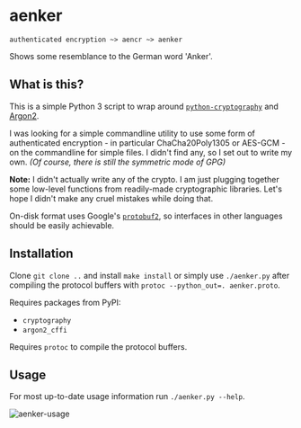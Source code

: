 # aenker

`authenticated encryption ~> aencr ~> aenker`

Shows some resemblance to the German word 'Anker'.

## What is this?

This is a simple Python 3 script to wrap around [`python-cryptography`](https://pypi.python.org/pypi/cryptography)
and [Argon2](https://pypi.python.org/pypi/argon2_cffi).

I was looking for a simple commandline utility to use some form of
authenticated encryption - in particular ChaCha20Poly1305 or AES-GCM -
on the commandline for simple files. I didn't find any, so I set out to
write my own. _(Of course, there is still the symmetric mode of GPG)_

__Note:__ I didn't actually write any of the crypto. I am just plugging
together some low-level functions from readily-made cryptographic
libraries. Let's hope I didn't make any cruel mistakes while doing that.

On-disk format uses Google's [`protobuf2`](https://developers.google.com/protocol-buffers/docs/proto),
so interfaces in other languages should be easily achievable.

## Installation

Clone `git clone ..` and install `make install` or simply use `./aenker.py` after compiling
the protocol buffers with `protoc --python_out=. aenker.proto`.

Requires packages from PyPI:
- `cryptography`
- `argon2_cffi`

Requires `protoc` to compile the protocol buffers.

## Usage

For most up-to-date usage information run `./aenker.py --help`.

![aenker-usage](https://user-images.githubusercontent.com/11139925/34902789-8523a164-f81a-11e7-96f4-348e17228b71.png)

